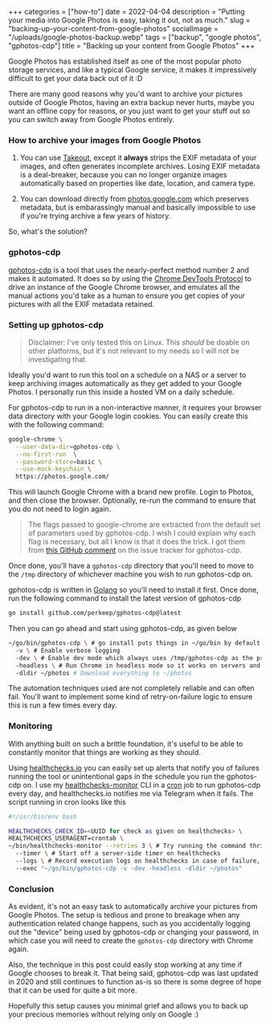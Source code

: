 +++
categories = ["how-to"]
date = 2022-04-04
description = "Putting your media into Google Photos is easy, taking it out, not as much."
slug = "backing-up-your-content-from-google-photos"
socialImage = "/uploads/google-photos-backup.webp"
tags = ["backup", "google photos", "gphotos-cdp"]
title = "Backing up your content from Google Photos"
+++

Google Photos has established itself as one of the most popular photo storage services, and like a typical Google service, it makes it impressively difficult to get your data back out of it :D

There are many good reasons why you'd want to archive your pictures outside of Google Photos, having an extra backup never hurts, maybe you want an offline copy for reasons, or you just want to get your stuff out so you can switch away from Google Photos entirely.

### How to archive your images from Google Photos

1. You can use [Takeout], except it **always** strips the EXIF metadata of your images, and often generates incomplete archives. Losing EXIF metadata is a deal-breaker, because you can no longer organize images automatically based on properties like date, location, and camera type.

2. You can download directly from [photos.google.com] which preserves metadata, but is embarassingly manual and basically impossible to use if you're trying archive a few years of history.

So, what's the solution?

### gphotos-cdp

[gphotos-cdp] is a tool that uses the nearly-perfect method number 2 and makes it automated. It does so by using the [Chrome DevTools Protocol] to drive an instance of the Google Chrome browser, and emulates all the manual actions you'd take as a human to ensure you get copies of your pictures with all the EXIF metadata retained.

### Setting up gphotos-cdp

> Disclaimer: I've only tested this on Linux. This _should_ be doable on other platforms, but it's not relevant to my needs so I will not be investigating that.

Ideally you'd want to run this tool on a schedule on a NAS or a server to keep archiving images automatically as they get added to your Google Photos. I personally run this inside a hosted VM on a daily schedule.

For gphotos-cdp to run in a non-interactive manner, it requires your browser data directory with your Google login cookies. You can easily create this with the following command:

```bash
google-chrome \
  --user-data-dir=gphotos-cdp \
  --no-first-run  \
  --password-store=basic \
  --use-mock-keychain \
  https://photos.google.com/
```

This will launch Google Chrome with a brand new profile. Login to Photos, and then close the browser. Optionally, re-run the command to ensure that you do not need to login again.

> The flags passed to google-chrome are extracted from the default set of parameters used by gphotos-cdp. I wish I could explain why each flag is necessary, but all I know is that it does the trick. I got them from [this GitHub comment] on the issue tracker for gphotos-cdp.

Once done, you'll have a `gphotos-cdp` directory that you'll need to move to the `/tmp` directory of whichever machine you wish to run gphotos-cdp on.

gphotos-cdp is written in [Golang] so you'll need to install it first. Once done, run the following command to install the latest version of gphotos-cdp

```bash
go install github.com/perkeep/gphotos-cdp@latest
```

Then you can go ahead and start using gphotos-cdp, as given below

```bash
~/go/bin/gphotos-cdp \ # go install puts things in ~/go/bin by default
  -v \ # Enable verbose logging
  -dev \ # Enable dev mode which always uses /tmp/gphotos-cdp as the profile directory
  -headless \ # Run Chrome in headless mode so it works on servers and such
  -dldir ~/photos # Download everything to ~/photos
```

The automation techniques used are not completely reliable and can often fail. You'll want to implement some kind of retry-on-failure logic to ensure this is run a few times every day.

### Monitoring

With anything built on such a brittle foundation, it's useful to be able to constantly monitor that things are working as they should.

Using [healthchecks.io] you can easily set up alerts that notify you of failures running the tool or unintentional gaps in the schedule you run the gphotos-cdp on. I use my [healthchecks-monitor] CLI in a [cron] job to run gphotos-cdp every day, and healthchecks.io notifies me via Telegram when it fails. The script running in cron looks like this

```bash
#!/usr/bin/env bash

HEALTHCHECKS_CHECK_ID=<UUID for check as given on healthchecks> \
HEALTHCHECKS_USERAGENT=crontab \
~/bin/healthchecks-monitor --retries 3 \ # Try running the command thrice before giving up
  --timer \ # Start off a server-side timer on healthchecks
  --logs \ # Record execution logs on healthchecks in case of failure, to help with debugging
  --exec "~/go/bin/gphotos-cdp -v -dev -headless -dldir ~/photos"
```

### Conclusion

As evident, it's not an easy task to automatically archive your pictures from Google Photos. The setup is tedious and prone to breakage when any authentication related change happens, such as you accidentally logging out the "device" being used by gphotos-cdp or changing your password, in which case you will need to create the `gphotos-cdp` directory with Chrome again.

Also, the technique in this post could easily stop working at any time if Google chooses to break it. That being said, gphotos-cdp was last updated in 2020 and still continues to function as-is so there is some degree of hope that it can be used for quite a bit more.

Hopefully this setup causes you minimal grief and allows you to back up your precious memories without relying only on Google :)

[takeout]: https://takeout.google.com/
[photos.google.com]: https://photos.google.com/
[gphotos-cdp]: https://github.com/perkeep/gphotos-cdp
[chrome devtools protocol]: https://chromedevtools.github.io/devtools-protocol/
[this github comment]: https://github.com/perkeep/gphotos-cdp/issues/1#issuecomment-567378082
[golang]: https://go.dev
[healthchecks.io]: https://healthchecks.io
[healthchecks-monitor]: https://msfjarvis.dev/g/healthchecks-rs
[cron]: https://man7.org/linux/man-pages/man5/crontab.5.html
